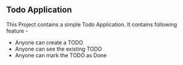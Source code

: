 ## Todo Application 

This Project contains a simple Todo Application. 
It contains following feature -

- Anyone can create a TODO
- Anyone can see the existing TODO
- Anyone can mark the TODO as Done
